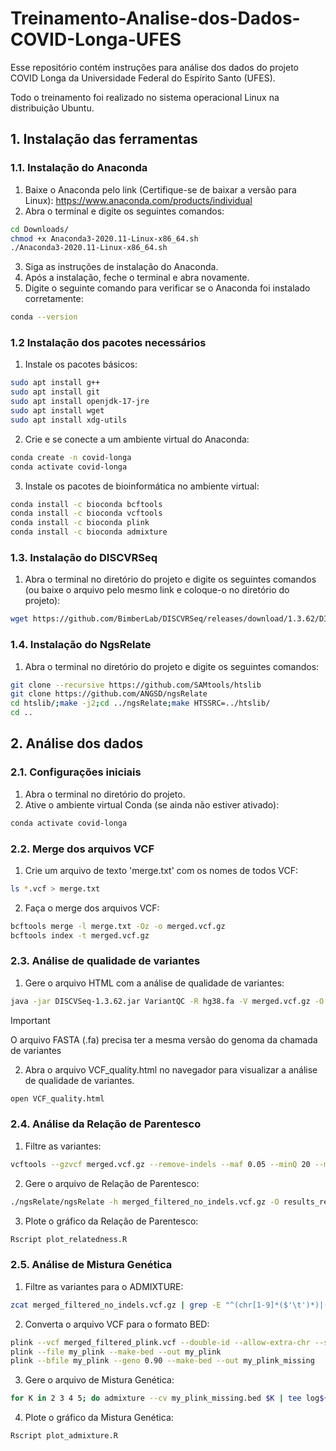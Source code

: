 # Treinamento-Analise-dos-Dados-COVID-Longa-UFES
Esse repositório contém instruções para análise dos dados do projeto COVID Longa da Universidade Federal do Espírito Santo (UFES).

Todo o treinamento foi realizado no sistema operacional Linux na distribuição Ubuntu.

## 1. Instalação das ferramentas
### 1.1. Instalação do Anaconda
1. Baixe o Anaconda pelo link (Certifique-se de baixar a versão para Linux): https://www.anaconda.com/products/individual
2. Abra o terminal e digite os seguintes comandos:
```sh
cd Downloads/
chmod +x Anaconda3-2020.11-Linux-x86_64.sh
./Anaconda3-2020.11-Linux-x86_64.sh
```
3. Siga as instruções de instalação do Anaconda.
4. Após a instalação, feche o terminal e abra novamente.
5. Digite o seguinte comando para verificar se o Anaconda foi instalado corretamente:
```sh
conda --version
```
### 1.2 Instalação dos pacotes necessários
1. Instale os pacotes básicos:
```sh
sudo apt install g++
sudo apt install git
sudo apt install openjdk-17-jre
sudo apt install wget
sudo apt install xdg-utils
```
2. Crie e se conecte a um ambiente virtual do Anaconda:
```sh
conda create -n covid-longa
conda activate covid-longa
```
3. Instale os pacotes de bioinformática no ambiente virtual:
```sh
conda install -c bioconda bcftools
conda install -c bioconda vcftools
conda install -c bioconda plink
conda install -c bioconda admixture
```
### 1.3. Instalação do DISCVRSeq
1. Abra o terminal no diretório do projeto e digite os seguintes comandos (ou baixe o arquivo pelo mesmo link e coloque-o no diretório do projeto):
```sh
wget https://github.com/BimberLab/DISCVRSeq/releases/download/1.3.62/DISCVRSeq-1.3.62.jar
```
### 1.4. Instalação do NgsRelate
1. Abra o terminal no diretório do projeto e digite os seguintes comandos:
```sh
git clone --recursive https://github.com/SAMtools/htslib
git clone https://github.com/ANGSD/ngsRelate
cd htslib/;make -j2;cd ../ngsRelate;make HTSSRC=../htslib/
cd ..
```

## 2. Análise dos dados
### 2.1. Configurações iniciais
1. Abra o terminal no diretório do projeto.
2. Ative o ambiente virtual Conda (se ainda não estiver ativado):
```sh
conda activate covid-longa
```
### 2.2. Merge dos arquivos VCF
1. Crie um arquivo de texto 'merge.txt' com os nomes de todos VCF:
```sh
ls *.vcf > merge.txt
```
2. Faça o merge dos arquivos VCF:
```sh
bcftools merge -l merge.txt -Oz -o merged.vcf.gz
bcftools index -t merged.vcf.gz
```
### 2.3. Análise de qualidade de variantes
1. Gere o arquivo HTML com a análise de qualidade de variantes:
```sh
java -jar DISCVSeq-1.3.62.jar VariantQC -R hg38.fa -V merged.vcf.gz -O VCF_quality.html
```
> [!IMPORTANT]
>  O arquivo FASTA (.fa) precisa ter a mesma versão do genoma da chamada de variantes

2. Abra o arquivo VCF_quality.html no navegador para visualizar a análise de qualidade de variantes.
```sh
open VCF_quality.html
```
### 2.4. Análise da Relação de Parentesco
1. Filtre as variantes:
```sh
vcftools --gzvcf merged.vcf.gz --remove-indels --maf 0.05 --minQ 20 --minDP 5 --min-alleles 2 --max-alleles 2 --hwe 1e-5 --recode --stdout | gzip -c > merged_filtered_no_indels.vcf.gz
```
2. Gere o arquivo de Relação de Parentesco:
```sh
./ngsRelate/ngsRelate -h merged_filtered_no_indels.vcf.gz -O results_relatedness.txt 
```
<!-- TODO: Adicionar o script para plotar o gráfico da Relação de Parentesco -->
3. Plote o gráfico da Relação de Parentesco:
```sh
Rscript plot_relatedness.R
```
### 2.5. Análise de Mistura Genética
1. Filtre as variantes para o ADMIXTURE:
```sh
zcat merged_filtered_no_indels.vcf.gz | grep -E "^(chr[1-9]*($'\t')*)|(^#*)" | grep -v "_alt" | grep -v "Un_" | grep -v "HLA" | grep -v "random" | grep -E -v "ID\=X" | grep -E -v "ID\=Y" | grep -E -v "ID\=M" | grep -E -v "EBV" | sed s'/chr//'g > merged_filtered_plink.vcf
```
2. Converta o arquivo VCF para o formato BED:
```sh
plink --vcf merged_filtered_plink.vcf --double-id --allow-extra-chr --set-missing-var-ids @:# --indep-pairwise 50 10 0.1 --recode --out my_plink
plink --file my_plink --make-bed --out my_plink
plink --bfile my_plink --geno 0.90 --make-bed --out my_plink_missing
```
3. Gere o arquivo de Mistura Genética:
```sh
for K in 2 3 4 5; do admixture --cv my_plink_missing.bed $K | tee log${K}.out; done
```
<!-- TODO: Adicionar o script para plotar o gráfico da Mistura Genética -->
4. Plote o gráfico da Mistura Genética:
```sh
Rscript plot_admixture.R
```
